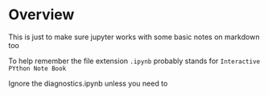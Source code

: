 # Overview

This is just to make sure jupyter works with some basic notes on markdown too

To help remember the file extension `.ipynb` probably stands for `Interactive PYthon Note Book`

Ignore the diagnostics.ipynb unless you need to

